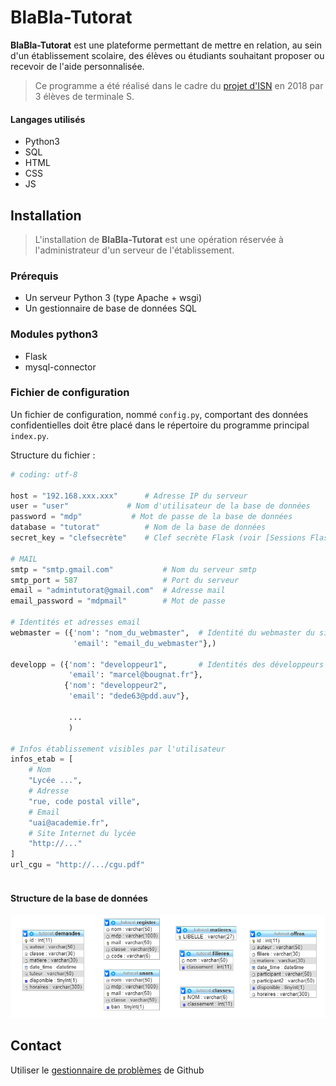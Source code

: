 # BlaBla-Tutorat
**BlaBla-Tutorat** est une plateforme permettant de mettre en relation, au sein d'un établissement scolaire, des élèves ou étudiants souhaitant proposer ou recevoir de l'aide personnalisée.

> Ce programme a été réalisé dans le cadre du [projet d'ISN](http://info.blaisepascal.fr/blabla-tutorat) en 2018 par 3 élèves de terminale S.

#### Langages utilisés
* Python3
* SQL
* HTML
* CSS
* JS


## Installation
> L'installation de **BlaBla-Tutorat** est une opération réservée à l'administrateur d'un serveur de l'établissement.

### Prérequis
* Un serveur Python 3 (type Apache + wsgi)
* Un gestionnaire de base de données SQL

### Modules python3
* Flask
* mysql-connector

### Fichier de configuration
Un fichier de configuration, nommé `config.py`, comportant des données confidentielles doit être placé dans le répertoire du programme principal `index.py`.

Structure du fichier :
``` python
# coding: utf-8

host = "192.168.xxx.xxx"      # Adresse IP du serveur
user = "user"             # Nom d'utilisateur de la base de données
password = "mdp"           # Mot de passe de la base de données
database = "tutorat"          # Nom de la base de données
secret_key = "clefsecrète"    # Clef secrète Flask (voir [Sessions Flask](http://flask.pocoo.org/docs/1.0/quickstart/#sessions))

# MAIL
smtp = "smtp.gmail.com"           # Nom du serveur smtp
smtp_port = 587                   # Port du serveur
email = "admintutorat@gmail.com"  # Adresse mail
email_password = "mdpmail"        # Mot de passe

# Identités et adresses email
webmaster = ({'nom': "nom_du_webmaster",  # Identité du webmaster du site BlaBla-Tutorat
              'email': "email_du_webmaster"},)

developp = ({'nom': "developpeur1",       # Identités des développeurs du site BlaBla-Tutorat
             'email': "marcel@bougnat.fr"},
            {'nom': "developpeur2",
             'email': "dede63@pdd.auv"},

             ...
             )

# Infos établissement visibles par l'utilisateur
infos_etab = [
    # Nom
    "Lycée ...",
    # Adresse
    "rue, code postal ville",
    # Email
    "uai@academie.fr",
    # Site Internet du lycée
    "http://..."
]
url_cgu = "http://.../cgu.pdf"
             
```


#### Structure de la base de données
![Structure de la base de données](/images/Struct_Bdd.png)

## Contact
Utiliser le [gestionnaire de problèmes](https://github.com/BlaBlaTutorat/Tutorat/issues) de Github
